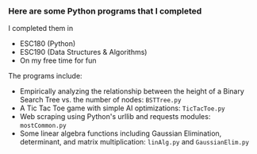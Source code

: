 ### Here are some Python programs that I completed
I completed them in

* ESC180 (Python)
* ESC190 (Data Structures & Algorithms)
* On my free time for fun

The programs include:

* Empirically analyzing the relationship between the height of a Binary Search Tree vs. the number of nodes: `BSTTree.py`
* A Tic Tac Toe game with simple AI optimizations: `TicTacToe.py`
* Web scraping using Python's urllib and requests modules: `mostCommon.py`
* Some linear algebra functions including Gaussian Elimination, determinant, and matrix multiplication: `linAlg.py` and `GaussianElim.py`
